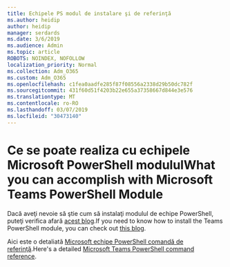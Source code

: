 ```yaml
---
title: Echipele PS modul de instalare şi de referinţă
ms.author: heidip
author: heidip
manager: serdards
ms.date: 3/6/2019
ms.audience: Admin
ms.topic: article
ROBOTS: NOINDEX, NOFOLLOW
localization_priority: Normal
ms.collection: Adm_O365
ms.custom: Adm_O365
ms.openlocfilehash: c1fea0aadfe285f87f08556a2338d29b50dc782f
ms.sourcegitcommit: 431f60d51f4203b22e655a37358667d844e3e576
ms.translationtype: MT
ms.contentlocale: ro-RO
ms.lasthandoff: 03/07/2019
ms.locfileid: "30473140"
---
```

# <a name="what-you-can-accomplish-with-microsoft-teams-powershell-module"></a><span data-ttu-id="2b2ba-102">Ce se poate realiza cu echipele Microsoft PowerShell modulul</span><span class="sxs-lookup"><span data-stu-id="2b2ba-102">What you can accomplish with Microsoft Teams PowerShell Module</span></span>

<span data-ttu-id="2b2ba-103">Dacă aveţi nevoie să ştie cum să instalaţi modulul de echipe PowerShell, puteţi verifica afară [acest blog](https://blogs.technet.microsoft.com/skypehybridguy/2017/11/07/microsoft-teams-powershell-support/).</span><span class="sxs-lookup"><span data-stu-id="2b2ba-103">If you need to know how to install the Teams PowerShell module, you can check out [this blog](https://blogs.technet.microsoft.com/skypehybridguy/2017/11/07/microsoft-teams-powershell-support/).</span></span>

<span data-ttu-id="2b2ba-104">Aici este o detaliată [Microsoft echipe PowerShell comandă de referinţă](https://docs.microsoft.com/en-us/powershell/module/teams/?view=teams-ps).</span><span class="sxs-lookup"><span data-stu-id="2b2ba-104">Here's a detailed [Microsoft Teams PowerShell command reference](https://docs.microsoft.com/en-us/powershell/module/teams/?view=teams-ps).</span></span>
